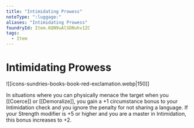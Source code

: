 ```yaml
---
title: "Intimidating Prowess"
noteType: ":luggage:"
aliases: "Intimidating Prowess"
foundryId: Item.6QN9uAlSDNuhv1ZC
tags:
  - Item
---
```


# Intimidating Prowess
![[icons-sundries-books-book-red-exclamation.webp|150]]

In situations where you can physically menace the target when you [[Coerce]] or [[Demoralize]], you gain a +1 circumstance bonus to your Intimidation check and you ignore the penalty for not sharing a language. If your Strength modifier is +5 or higher and you are a master in Intimidation, this bonus increases to +2.
